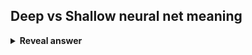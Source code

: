 ## Deep vs Shallow neural net meaning
<details>
<summary><b>Reveal answer</b></summary>
Deep means lots of layers.<img src="../../../../../media/paste-0b00922a8d333fe12df2c5a4f6cbdb365d17c8f4.jpg">
</details>
